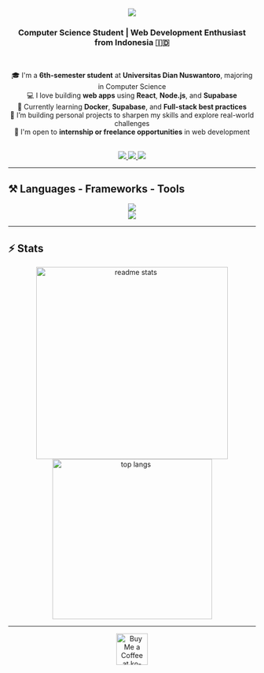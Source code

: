 <h1 align="center">
  <img src="https://readme-typing-svg.herokuapp.com/?font=Righteous&size=35&center=true&vCenter=true&width=500&height=70&duration=4000&lines=Hi+There!+👋;+I'm+Bima+Afka!" />
</h1>

<h3 align="center">Computer Science Student | Web Development Enthusiast from Indonesia 🇮🇩</h3>

<br/>

<div align="center">

🎓 I'm a **6th-semester student** at **Universitas Dian Nuswantoro**, majoring in Computer Science  
💻 I love building **web apps** using **React**, **Node.js**, and **Supabase**  
🌱 Currently learning **Docker**, **Supabase**, and **Full-stack best practices**  
🚀 I’m building personal projects to sharpen my skills and explore real-world challenges  
🌟 I'm open to **internship or freelance opportunities** in web development

</div>

<br/>

<div align="center"> 
  <a href="mailto:bimaafkanur@gmail.com">
    <img src="https://img.shields.io/badge/Gmail-333333?style=for-the-badge&logo=gmail&logoColor=red" />
  </a>
  <a href="https://linkedin.com/in/bima-afka" target="_blank">
    <img src="https://img.shields.io/badge/LinkedIn-0077B5?style=for-the-badge&logo=linkedin&logoColor=white" />
  </a>
  <a href="https://github.com/Sendezt" target="_blank">
     <img src="https://img.shields.io/badge/Portfolio-FF5722?style=for-the-badge&logo=todoist&logoColor=white" />
  </a>
</div>

---

## ⚒️ Languages - Frameworks - Tools

<div align="center">
  <img src="https://skillicons.dev/icons?i=html,css,tailwind,bootstrap,javascript,react,nextjs,nodejs,express,postgresql,mysql" /><br/>
  <img src="https://skillicons.dev/icons?i=supabase,docker,git,github,vscode,figma,python,java,cpp" />
</div>

---

## ⚡ Stats

<div align="center">
  <img width=390 src="https://github-readme-stats.vercel.app/api?username=Sendezt&count_private=true&show_icons=true&theme=react&rank_icon=github&border_radius=10" alt="readme stats" />
  <br/>
  <img width=325 align="center" src="https://github-readme-stats.vercel.app/api/top-langs/?username=Sendezt&hide=HTML&langs_count=8&layout=compact&theme=react&border_radius=10&size_weight=0.5&count_weight=0.5&exclude_repo=github-readme-stats" alt="top langs" />
</div>

---

<div align="center">
<a href='https://ko-fi.com/V7V4RAK9C' target='_blank'><img height='64' style='border:0px;height:64px;' src='https://storage.ko-fi.com/cdn/kofi1.png?v=3' border='0' alt='Buy Me a Coffee at ko-fi.com' /></a>
</div>

<br/>
